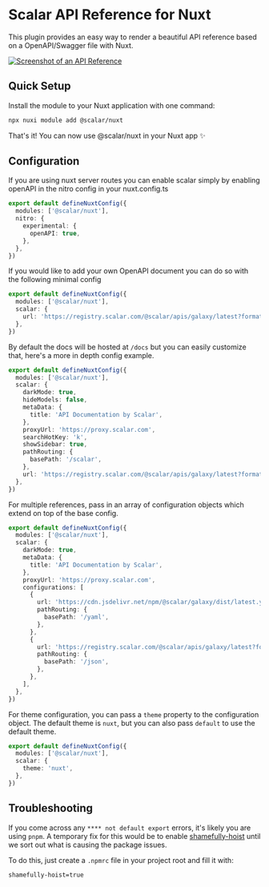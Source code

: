 # Scalar API Reference for Nuxt

This plugin provides an easy way to render a beautiful API reference based on a OpenAPI/Swagger file with Nuxt.

[![Screenshot of an API Reference](https://github.com/scalar/scalar/assets/6176314/178f4e4c-afdf-4c6a-bc72-128ea1786350)](https://docs.scalar.com/swagger-editor)

## Quick Setup

Install the module to your Nuxt application with one command:

```bash
npx nuxi module add @scalar/nuxt
```

That's it! You can now use @scalar/nuxt in your Nuxt app ✨

## Configuration

If you are using nuxt server routes you can enable scalar simply by enabling openAPI in the nitro
config in your nuxt.config.ts

```ts
export default defineNuxtConfig({
  modules: ['@scalar/nuxt'],
  nitro: {
    experimental: {
      openAPI: true,
    },
  },
})
```

If you would like to add your own OpenAPI document you can do so with the following minimal config

```ts
export default defineNuxtConfig({
  modules: ['@scalar/nuxt'],
  scalar: {
    url: 'https://registry.scalar.com/@scalar/apis/galaxy/latest?format=yaml',
  },
})
```

By default the docs will be hosted at `/docs` but you can easily customize that, here's a more in
depth config example.

```ts
export default defineNuxtConfig({
  modules: ['@scalar/nuxt'],
  scalar: {
    darkMode: true,
    hideModels: false,
    metaData: {
      title: 'API Documentation by Scalar',
    },
    proxyUrl: 'https://proxy.scalar.com',
    searchHotKey: 'k',
    showSidebar: true,
    pathRouting: {
      basePath: '/scalar',
    },
    url: 'https://registry.scalar.com/@scalar/apis/galaxy/latest?format=yaml',
  },
})
```

For multiple references, pass in an array of configuration objects which extend on top of the base
config.

```ts
export default defineNuxtConfig({
  modules: ['@scalar/nuxt'],
  scalar: {
    darkMode: true,
    metaData: {
      title: 'API Documentation by Scalar',
    },
    proxyUrl: 'https://proxy.scalar.com',
    configurations: [
      {
        url: 'https://cdn.jsdelivr.net/npm/@scalar/galaxy/dist/latest.yaml,
        pathRouting: {
          basePath: '/yaml',
        },
      },
      {
        url: 'https://registry.scalar.com/@scalar/apis/galaxy/latest?format=json',
        pathRouting: {
          basePath: '/json',
        },
      },
    ],
  },
})
```

For theme configuration, you can pass a `theme` property to the configuration object. The default theme is `nuxt`, but you can also pass `default` to use the default theme.

```ts
export default defineNuxtConfig({
  modules: ['@scalar/nuxt'],
  scalar: {
    theme: 'nuxt',
  },
})
```

## Troubleshooting

If you come across any `**** not default export` errors, it's likely you are using `pnpm`.
A temporary fix for this would be to enable [shamefully-hoist](https://pnpm.io/npmrc#shamefully-hoist) until
we sort out what is causing the package issues.

To do this, just create a `.npmrc` file in your project root and fill it with:

```bash
shamefully-hoist=true
```
